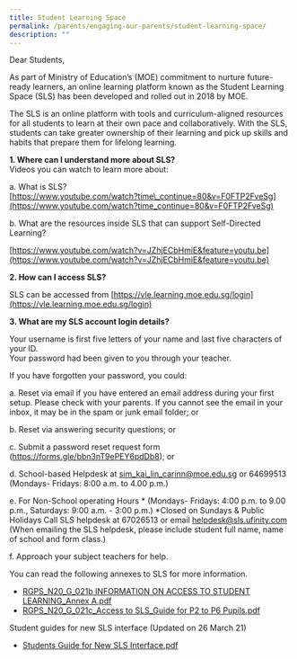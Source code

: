 ```yaml
---
title: Student Learning Space
permalink: /parents/engaging-our-parents/student-learning-space/
description: ""
---
```



Dear Students,  
  
As part of Ministry of Education’s (MOE) commitment to nurture future-ready learners, an online learning platform known as the Student Learning Space (SLS) has been developed and rolled out in 2018 by MOE.  
  
The SLS is an online platform with tools and curriculum-aligned resources for all students to learn at their own pace and collaboratively. With the SLS, students can take greater ownership of their learning and pick up skills and habits that prepare them for lifelong learning.  
  
**1. Where can I understand more about SLS?**  
Videos you can watch to learn more about:  
  
a. What is SLS?  <br>
[https://www.youtube.com/watch?time\_continue=80&v=F0FTP2FveSg](https://www.youtube.com/watch?time_continue=80&v=F0FTP2FveSg)  
  
b. What are the resources inside SLS that can support Self-Directed Learning?  

[https://www.youtube.com/watch?v=JZhjECbHmiE&feature=youtu.be](https://www.youtube.com/watch?v=JZhjECbHmiE&feature=youtu.be)

  

**2. How can I access SLS?**

SLS can be accessed from [https://vle.learning.moe.edu.sg/login](https://vle.learning.moe.edu.sg/login)  
  
**3. What are my SLS account login details?**  

Your username is first five letters of your name and last five characters of your ID.  <br>
Your password had been given to you through your teacher.

If you have forgotten your password, you could:  

a. Reset via email if you have entered an email address during your first setup. Please check with your parents. If you cannot see the email in your inbox, it may be in the spam or junk email folder; or 

b. Reset via answering security questions; or 

c. Submit a password reset request form (https://forms.gle/bbn3nT9ePEY6pdDb8); or 

d. School-based Helpdesk at sim_kai_lin_carinn@moe.edu.sg or 64699513 (Mondays- Fridays: 8:00 a.m. to 4.00 p.m.) 

e. For Non-School operating Hours * (Mondays- Fridays: 4:00 p.m. to 9.00 p.m., Saturdays: 9:00 a.m. - 3:00 p.m.) *Closed on Sundays & Public Holidays Call SLS helpdesk at 67026513 or email helpdesk@sls.ufinity.com (When emailing the SLS helpdesk, please include student full name, name of school and form class.) 

f. Approach your subject teachers for help.

You can read the following annexes to SLS for more information.

* [ RGPS_N20_G_021b INFORMATION ON ACCESS TO STUDENT LEARNING_Annex A.pdf](/files/RGPS_N20_G_021b%20INFORMATION%20ON%20ACCESS%20TO%20STUDENT%20LEARNING_Annex%20A.pdf)
* [RGPS_N20_G_021c_Access to SLS_Guide for P2 to P6 Pupils.pdf](/files/RGPS_N20_G_021c_Access%20to%20SLS_Guide%20for%20P2%20to%20P6%20Pupils.pdf)

Student guides for new SLS interface (Updated on 26 March 21)

* [Students Guide for New SLS Interface.pdf](/files/Students%20Guide%20for%20New%20SLS%20Interface.pdf)
